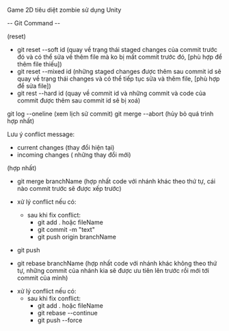 Game 2D tiêu diệt zombie sử dụng Unity

-- Git Command --

(reset)
- git reset --soft id (quay về trạng thái staged changes của commit trước đó và có thể sửa về thêm file mà ko bị mất commit trước đó, [phù hợp để thêm file thiếu])
- git reset --mixed id (những staged changes được thêm sau commit id sẽ quay về trạng thái changes và có thể tiếp tục sửa và thêm file, [phù hợp để sửa file])
- git rest --hard id (quay về commit id và những commit và code của commit được thêm sau commit id sẽ bị xoá)

git log --oneline (xem lịch sử commit)
git merge --abort (hủy bỏ quá trình hợp nhất)

Lưu ý conflict message:
- current changes (thay đổi hiện tại)
- incoming changes ( những thay đổi mới)

(hợp nhất)
- git merge branchName (hợp nhất code với nhánh khác theo thứ tự, cái nào commit trước sẽ được xếp trước)
+ xử lý conflict nếu có:
  + sau khi fix conflict:
    + git add . hoặc fileName
    + git commit -m "text"
    + git push origin branchName

+ git push 

- git rebase branchName (hợp nhất code với nhánh khác không theo thứ tự, những commit của nhánh kia sẽ được ưu tiên lên trước rồi mới tới commit của mình)
+ xử lý conflict nếu có:
  + sau khi fix conflict:
    + git add . hoặc fileName
    + git rebase --continue
    + git push --force




